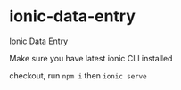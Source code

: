 # ionic-data-entry
Ionic Data Entry

Make sure you have latest ionic CLI installed

checkout, run `npm i` then `ionic serve`